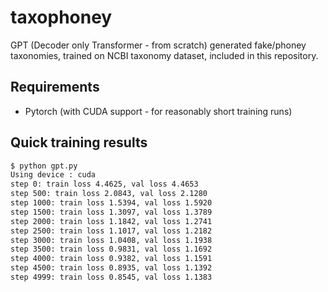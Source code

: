 # taxophoney

GPT (Decoder only Transformer - from scratch) generated fake/phoney taxonomies, trained on NCBI taxonomy dataset, included in this repository.

## Requirements

- Pytorch (with CUDA support - for reasonably short training runs)


## Quick training results

```bash
$ python gpt.py
Using device : cuda
step 0: train loss 4.4625, val loss 4.4653
step 500: train loss 2.0843, val loss 2.1280
step 1000: train loss 1.5394, val loss 1.5920
step 1500: train loss 1.3097, val loss 1.3789
step 2000: train loss 1.1842, val loss 1.2741
step 2500: train loss 1.1017, val loss 1.2182
step 3000: train loss 1.0408, val loss 1.1938
step 3500: train loss 0.9831, val loss 1.1692
step 4000: train loss 0.9382, val loss 1.1591
step 4500: train loss 0.8935, val loss 1.1392
step 4999: train loss 0.8545, val loss 1.1383
```
